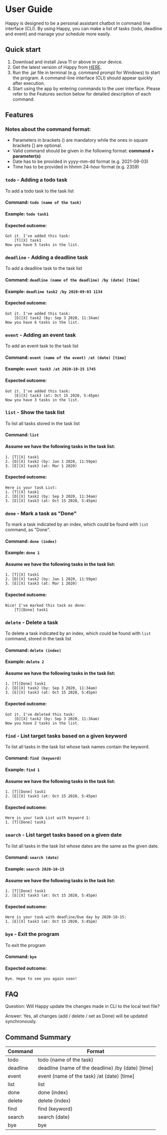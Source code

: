 # User Guide
Happy is designed to be a personal assistant chatbot in command line interface (CLI).
By using Happy, you can make a list of tasks (todo, deadline and event) and manage your schedule 
more easily.

## Quick start
1. Download and install Java 11 or above in your device.
2. Get the latest version of Happy from [HERE](https://github.com/NgManSing/ip).
3. Run the .jar file in terminal (e.g. command prompt for Windows) to start the program. A command-line interface (CLI) 
   should appear quickly after execution.
4. Start using the app by entering commands to the user interface. Please refer to the Features section below for 
   detailed description of each command.

## Features

### Notes about the command format:
- Parameters in brackets () are mandatory while the ones in square brackets [] are optional.
- Valid command should be given in the following format: __command + parameter(s)__
- Date has to be provided in yyyy-mm-dd format (e.g. 2021-09-03)
- Time has to be provided in hhmm 24-hour format (e.g. 2359)


### `todo` - Adding a todo task
To add a todo task to the task list
#### Command: `todo (name of the task)`
#### Example: `todo task1`
#### Expected outcome:
```
Got it. I've added this task:
	[T][X] task1
Now you have 5 tasks in the list.
```

### `deadline` - Adding a deadline task
To add a deadline task to the task list
#### Command: `deadline (name of the deadline) /by (date) [time]`
#### Example: `deadline task2 /by 2020-09-03 1134`
#### Expected outcome:
```
Got it. I've added this task:
	[D][X] task2 (by: Sep 3 2020, 11:34am)
Now you have 6 tasks in the list.
```

### `event` - Adding an event task
To add an event task to the task list
#### Command: `event (name of the event) /at (date) [time]`
#### Example: `event task3 /at 2020-10-15 1745`
#### Expected outcome:
```
Got it. I've added this task:
	[E][X] task3 (at: Oct 15 2020, 5:45pm)
Now you have 3 tasks in the list.
```

### `list` - Show the task list
To list all tasks stored in the task list
#### Command: `list`
#### Assume we have the following tasks in the task list:
```
1. [T][X] task1
2. [D][X] task2 (by: Jan 1 2020, 11:59pm)
3. [E][X] task3 (at: Mar 1 2020)
```
#### Expected outcome:
```
Here is your task List:
1. [T][X] task1
2. [D][X] task2 (by: Sep 3 2020, 11:34am)
3. [E][X] task3 (at: Oct 15 2020, 5:45pm)
```

### `done` - Mark a task as "Done"
To mark a task indicated by an index, which could be found with `list` command, as "Done".
#### Command: `done (index)`
#### Example: `done 1`
#### Assume we have the following tasks in the task list:
```
1. [T][X] task1
2. [D][X] task2 (by: Jan 1 2020, 11:59pm)
3. [E][X] task3 (at: Mar 1 2020)
```
#### Expected outcome:
```
Nice! I've marked this task as done:
	[T][Done] task1
```

### `delete` - Delete a task
To delete a task indicated by an index, which could be found with `list` command, stored in the task list
#### Command: `delete (index)`
#### Example: `delete 2`
#### Assume we have the following tasks in the task list:
```
1. [T][Done] task1
2. [D][X] task2 (by: Sep 3 2020, 11:34am)
3. [E][X] task3 (at: Oct 15 2020, 5:45pm)
```
#### Expected outcome:
```
Got it. I've deleted this task:
	[D][X] task2 (by: Sep 3 2020, 11:34am)
Now you have 2 tasks in the list.
```

### `find` - List target tasks based on a given keyword
To list all tasks in the task list whose task names contain the keyword.
#### Command: `find (keyword)`
#### Example: `find 1`
#### Assume we have the following tasks in the task list:
```
1. [T][Done] task1
2. [E][X] task3 (at: Oct 15 2020, 5:45pm)
```
#### Expected outcome:
```
Here is your task List with keyword 1:
1. [T][Done] task1
```

### `search` - List target tasks based on a given date
To list all tasks in the task list whose dates are the same as the given date.
#### Command: `search (date)`
#### Example: `search 2020-10-15`
#### Assume we have the following tasks in the task list:
```
1. [T][Done] task1
2. [E][X] task3 (at: Oct 15 2020, 5:45pm)
```
#### Expected outcome:
```
Here is your task with deadline/Due day by 2020-10-15:
1. [E][X] task3 (at: Oct 15 2020, 5:45pm)
```

### `bye` - Exit the program
To exit the program
#### Command: `bye`
#### Expected outcome:
```
Bye. Hope to see you again soon!
```
## FAQ
Question: Will Happy update the changes made in CLI to the local text file?

Answer: Yes, all changes (add / delete / set as Done) will be updated synchronously.

## Command Summary

|Command|Format|
|---------|---------|
|todo|todo (name of the task)|
|deadline|deadline (name of the deadline) /by (date) [time]|
|event|event (name of the task) /at (date) [time]|
|list|list|
|done|done (index)|
|delete|delete (index)|
|find|find (keyword)|
|search|search (date)|
|bye|bye|

